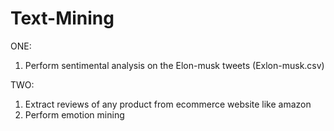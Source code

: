 # Text-Mining

ONE:
1) Perform sentimental analysis on the Elon-musk tweets (Exlon-musk.csv)

 TWO:
1) Extract reviews of any product from ecommerce website like amazon
2) Perform emotion mining

